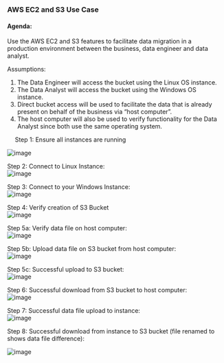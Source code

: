 ### AWS EC2 and S3 Use Case  <br>
#### Agenda:<br>
Use the AWS EC2 and S3 features to facilitate data migration in a production environment between the business, data engineer and data analyst.<br>

Assumptions:
1.	The Data Engineer will access the bucket using the Linux OS instance. <br>
2.	The Data Analyst will access the bucket using the Windows OS instance. <br>
3.	Direct bucket access will be used to facilitate the data that is already present on behalf of the business via “host computer”.<br>
4.	The host computer will also be used to verify functionality for the Data Analyst since both use the same operating system. <br>


 
Step 1: Ensure all instances are running<br>
 
![image](https://github.com/user-attachments/assets/25775be1-ccca-49aa-813c-00de63c6f570)

Step 2: Connect to Linux Instance: <br>
![image](https://github.com/user-attachments/assets/0f056484-c35c-4075-8d56-0b8b2972fa0c)

Step 3: Connect to your Windows Instance:<br>
![image](https://github.com/user-attachments/assets/7b5ee5d8-2edf-4f90-9922-681d91276b6a)


Step 4: Verify creation of S3 Bucket<br>
 ![image](https://github.com/user-attachments/assets/768ac8da-3b53-47bc-b3fe-a47648d7417b)


Step 5a: Verify data file on host computer:<br>
![image](https://github.com/user-attachments/assets/84f7dc07-dc76-43c6-ba28-a61573d24824)

Step 5b: Upload data file on S3 bucket from host computer:<br>
 ![image](https://github.com/user-attachments/assets/9a9f6416-efa2-4d7d-8a32-01a2ee8b1c13)

Step 5c: Successful upload to S3 bucket:<br>
 ![image](https://github.com/user-attachments/assets/5388e665-d32a-4c3e-909e-a08c3303b594)


Step 6: Successful download from S3 bucket to host computer:<br>
 ![image](https://github.com/user-attachments/assets/d249495b-75f2-416a-85ca-d83b5fee4af3)

Step 7: Successful data file upload to instance:<br>
 ![image](https://github.com/user-attachments/assets/bae5b3ba-aacf-4e86-b313-37304d85385c)


Step 8: Successful download from instance to S3 bucket (file renamed to shows data file difference):<br>
 
![image](https://github.com/user-attachments/assets/3b7c594f-631a-41c0-9bfc-b2981ed755b8)


